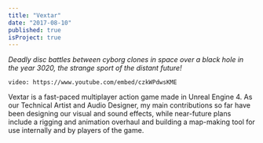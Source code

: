 ```yaml
---
title: "Vextar"
date: "2017-08-10"
published: true
isProject: true
---
```

*Deadly disc  battles between cyborg clones in space over a black hole in the year 3020, the strange sport of the distant future!*

`video: https://www.youtube.com/embed/czkWPdwsKME`

Vextar is a fast-paced multiplayer action game made in Unreal Engine 4. As our Technical Artist and Audio Designer, my main contributions so far have been designing our visual and sound effects, while near-future plans include a rigging and animation overhaul and building a map-making tool for use internally and by players of the game.


